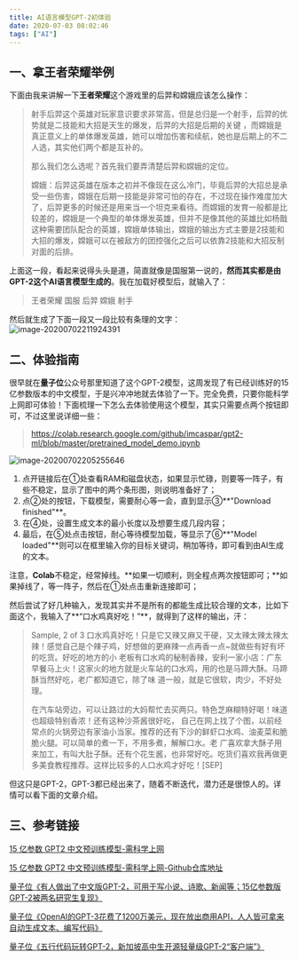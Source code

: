 ```yaml
---
title: AI语言模型GPT-2初体验
date: 2020-07-03 08:02:46
tags: ["AI"]
---
```


## 一、拿王者荣耀举例

下面由我来讲解一下**王者荣耀**这个游戏里的后羿和嫦娥应该怎么操作：

<!--more-->

> 射手后羿这个英雄对玩家意识要求非常高，但是总归是一个射手，后羿的优势就是二技能和大招是天生的爆发，后羿的大招是后期的关键 ，而嫦娥是真正意义上的单体爆发英雄，她可以增加伤害和续航，她也是后期上的不二人选，其实他们两个都是互补的。
>
> 那么我们怎么选呢？首先我们要弄清楚后羿和嫦娥的定位。
>
> 嫦娥：后羿这英雄在版本之初并不像现在这么冷门，毕竟后羿的大招总是承受一些伤害，嫦娥在后期一技能是非常可怕的存在，不过现在操作难度加大了，后羿更多的时候还是用来当一个坦克来看待。而嫦娥的发育一般都是比较差的，嫦娥是一个典型的单体爆发英雄，但并不是像其他的英雄比如杨戬这种需要团队配合的英雄，嫦娥单体输出，嫦娥的输出方式主要是2技能和大招的爆发，嫦娥可以在被敌方的团控强化之后可以依靠2技能和大招反制对面的后排。

上面这一段，看起来说得头头是道，简直就像是国服第一说的，**然而其实都是由GPT-2这个AI语言模型生成的**。我在加载好模型后，就输入了：

> 王者荣耀 国服 后羿 嫦娥 射手

然后就生成了下面一段又一段比较有条理的文字： ![image-20200702211924391](https://gitee.com/iohaoyu/image_database/raw/master/img/image-20200702211924391.png)

## 二、体验指南

很早就在**量子位**公众号那里知道了这个GPT-2模型，这周发现了有已经训练好的15亿参数版本的中文模型，于是兴冲冲地就去体验了一下。完全免费，只要你能科学上网即可体验！下面梳理一下怎么去体验使用这个模型，其实只需要点两个按钮即可，不过这里说详细一些：

> https://colab.research.google.com/github/imcaspar/gpt2-ml/blob/master/pretrained_model_demo.ipynb

![image-20200702205255646](https://gitee.com/iohaoyu/image_database/raw/master/img/image-20200702205255646.png)

1. 点开链接后在①处查看RAM和磁盘状态，如果显示忙碌，则要等一阵子，有些不稳定，显示了图中的两个条形图，则说明准备好了；
2. 点②处的按钮，下载模型，需要耐心等一会，直到显示③**"Download finished"**。
3. 在④处，设置生成文本的最小长度以及想要生成几段内容；
4. 最后，在⑤处点击按钮，耐心等待模型加载，等显示了⑥**"Model loaded"**则可以在框里输入你的目标关键词，稍加等待，即可看到由AI生成的文本。

注意，**Colab**不稳定，经常掉线。**如果一切顺利，则全程点两次按钮即可；**如果掉线了，等一阵子，然后在①处点击重新连接即可；

然后尝试了好几种输入，发现其实并不是所有的都能生成比较合理的文本，比如下面这个，我输入了**“口水鸡真好吃！”**，就得到了这样的输出，汗：

> Sample, 2  of  3 口水鸡真好吃！只是它又辣又麻又干硬，又太辣太辣太辣太辣！感觉自己是个辣子鸡，好想做的更麻辣一点再香一点~就做些有好有坏的吃货。好吃的地方的小 老板有口水鸡的秘制香辣，安利一家小店：广东早餐马上火！这家火的地方就是火车站的口水鸡，用的也是马蹄大酥。马蹄酥当然好吃，老广都知道它，除了味 道一般，就是它很软，肉少，不好处理。
>
> 在汽车站旁边，可以让路过的大妈帮忙去买两只。特色芝麻糊特好喝！味道也超级特别香浓！还有这种沙茶酱很好吃， 自己在网上找了个图，以前经常点的火锅旁边有家油小当家。推荐的还有下沙的鲜虾口水鸡、油麦菜和脆脆火腿。可以简单的煮一下，不用多煮，解解口水。老 广喜欢拿大酥子用来加工，有叫大肚子酥。还有个花生酱，也非常好吃。吃货们喜欢我再做更多美食教程推荐。这样比较多的人口水鸡才好吃！[SEP]

但这只是GPT-2，GPT-3都已经出来了，随着不断迭代，潜力还是很惊人的。详情可以看下面的文章介绍。

## 三、参考链接

[15 亿参数 GPT2 中文预训练模型-需科学上网](https://colab.research.google.com/github/imcaspar/gpt2-ml/blob/master/pretrained_model_demo.ipynb)

[15 亿参数 GPT2 中文预训练模型-需科学上网-Github仓库地址](https://github.com/imcaspar/gpt2-ml)

[量子位《有人做出了中文版GPT-2，可用于写小说、诗歌、新闻等；15亿参数版GPT-2被两名研究生复现》](https://mp.weixin.qq.com/s/7W6EejDL2vo7-64G66zJ1A)

[量子位《OpenAI的GPT-3花费了1200万美元，现在放出商用API，人人皆可拿来自动生成文本、编写代码》](https://mp.weixin.qq.com/s/m7SUOwpcDtrydGGNQVdXBg)

[量子位《五行代码玩转GPT-2，新加坡高中生开源轻量级GPT-2“客户端”》](https://mp.weixin.qq.com/s/594VuqKOjO5ZqLEsjKrz0w)


